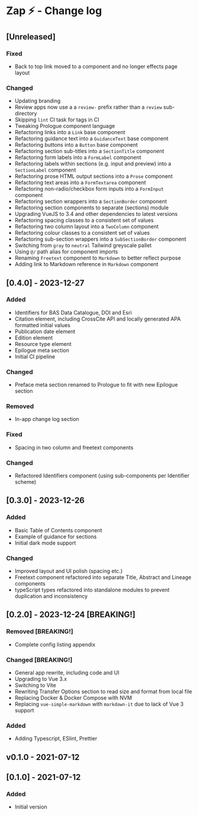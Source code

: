 # Zap ⚡️ - Change log

## [Unreleased]

### Fixed

- Back to top link moved to a component and no longer effects page layout

### Changed

- Updating branding
- Review apps now use a a `review-` prefix rather than a `review` sub-directory
- Skipping `lint` CI task for tags in CI
- Tweaking Prologue component language
- Refactoring links into a `Link` base component
- Refactoring guidance text into a `GuidanceText` base component
- Refactoring buttons into a `Button` base component
- Refactoring section sub-titles into a `SectionTitle` component
- Refactoring form labels into a `FormLabel` component
- Refactoring labels within sections (e.g. input and preview) into a `SectionLabel` component
- Refactoring prose HTML output sections into a `Prose` component
- Refactoring text areas into a `FormTextarea` component
- Refactoring non-radio/checkbox form inputs into a `FormInput` component
- Refactoring section wrappers into a `SectionBorder` component
- Refactoring section components to separate (sections) module
- Upgrading VueJS to 3.4 and other dependencies to latest versions
- Refactoring spacing classes to a consistent set of values
- Refactoring two column layout into a `TwoColumn` component
- Refactoring colour classes to a consistent set of values
- Refactoring sub-section wrappers into a `SubSectionBorder` component
- Switching from `gray` to `neutral` Tailwind greyscale pallet
- Using `@/` path alias for component imports
- Renaming `Freetext` component to `Markdown` to better reflect purpose
- Adding link to Markdown reference in `Markdown` component

## [0.4.0] - 2023-12-27

### Added

- Identifiers for BAS Data Catalogue, DOI and Esri
- Citation element, including CrossCite API and locally generated APA formatted initial values
- Publication date element
- Edition element
- Resource type element
- Epilogue meta section
- Initial CI pipeline

### Changed 

- Preface meta section renamed to Prologue to fit with new Epilogue section

### Removed

- In-app change log section

### Fixed

- Spacing in two column and freetext components

### Changed

- Refactored Identifiers component (using sub-components per Identifier scheme)

## [0.3.0] - 2023-12-26

### Added 

- Basic Table of Contents component
- Example of guidance for sections
- Initial dark mode support

### Changed

- Improved layout and UI polish (spacing etc.)
- Freetext component refactored into separate Title, Abstract and Lineage components
- typeScript types refactored into standalone modules to prevent duplication and inconsistency

## [0.2.0] - 2023-12-24 [BREAKING!]

### Removed [BREAKING!]

- Complete config listing appendix

### Changed [BREAKING!]

- General app rewrite, including code and UI
- Upgrading to Vue 3.x
- Switching to Vite
- Rewriting Transfer Options section to read size and format from local file
- Replacing Docker & Docker Compose with NVM
- Replacing `vue-simple-markdown` with `markdown-it` due to lack of Vue 3 support

### Added

- Adding Typescript, ESlint, Prettier

## v0.1.0 - 2021-07-12 
## [0.1.0] - 2021-07-12

### Added

- Initial version
